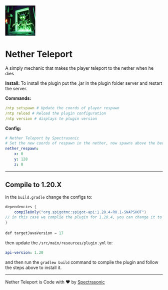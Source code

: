![Plugin Icon](./img_plugin.png)

# Nether Teleport

A simply mechanic that makes the player teleport to the nether when he dies​

**Install:**
To install the plugin put the .jar in the plugin folder server and restart the server.

**Commands:**

```yml
/ntp setspawn # Update the coords of player respawn
/ntp reload # Reload the plugin configuration
/ntp version # displays te plugin version
```

**Config:**

```yml
# Nether Teleport by Spectrasonic
# Set the new coords of respawn in the nether, now spawns above the bedrock roof (change it or use /ntp setspawn)
nether_respawn:
    x: 0
    y: 128
    z: 0
```

---

## Compile to 1.20.X

in the `build.gradle` change the configs to:

```java
dependencies {
    compileOnly("org.spigotmc:spigot-api:1.20.4-R0.1-SNAPSHOT")
// in this case we complie the plugin for 1.20.4, you can change it to the version you want of 1.20
}

def targetJavaVersion = 17
```

then update the `/src/main/resources/plugin.yml` to:

```yml
api-version: 1.20
```

and then run the `gradlew build` command to compile the plugin and follow the steps above to install it.

---

Nether Teleport is Code with ❤️ by [Spectrasonic](https://x.com/Spectrasonic117)
